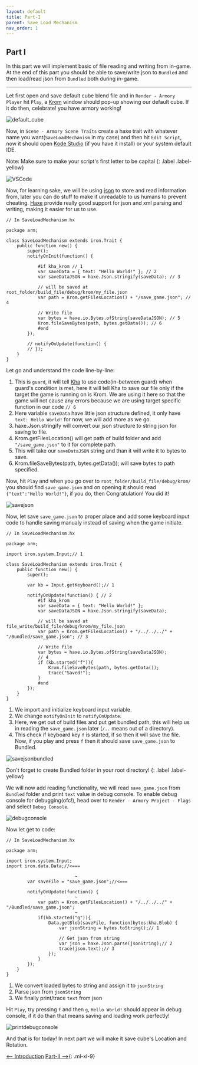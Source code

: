 ```yaml
---
layout: default
title: Part-I
parent: Save Load Mechanism
nav_order: 1
---
```


## Part I
In this part we will implement basic of file reading and writing from in-game. At the end of this part you should be able to save/write json to `Bundled` and then load/read json from `Bundled` both during in-game.

---

Let first open and save default cube blend file and in `Render - Armory Player` hit `Play`, a [Krom](https://github.com/Kode/Krom) window should pop-up showing our default cube. If it do then, celebrate! you have armory working!

![default_cube](/../Assets/save_load_1.png)

Now, in `Scene - Armory Scene Traits` create a haxe trait with whatever name you want(`SaveLoadMechanism` in my case) and then hit `Edit Script`, now it should open [Kode Studio](https://github.com/Kode/KodeStudio) (if you have it install) or your system default IDE.

Note: Make sure to make your script's first letter to be capital
{: .label .label-yellow}


![VSCode](/../Assets/save_load_2.png)

Now, for learning sake, we will be using [json](https://en.wikipedia.org/wiki/JSON) to store and read information from, later you can do stuff to make it unreadable to us humans to prevent cheating. [Haxe](https://haxe.org/) provide really good support for json and xml parsing and writing, making it easier for us to use.

```
// In SaveLoadMechanism.hx

package arm;

class SaveLoadMechanism extends iron.Trait {
    public function new() {
        super();
        notifyOnInit(function() {

            #if kha_krom // 1
            var saveData = { text: "Hello World!" }; // 2
            var saveDataJSON = haxe.Json.stringify(saveData); // 3

            // will be saved at root_folder/build_file/debug/krom/my_file.json
            var path = Krom.getFilesLocation() + "/save_game.json"; // 4

            // Write file
            var bytes = haxe.io.Bytes.ofString(saveDataJSON); // 5
            Krom.fileSaveBytes(path, bytes.getData()); // 6
            #end
        });

        // notifyOnUpdate(function() {
        // });
    }
}
```
Let go and understand the code line-by-line:
1. This is `guard`, it will tell [Kha](https://github.com/Kode/Kha) to use code(in-between guard) when guard's condition is met, here it will tell Kha to save our file only if the target the game is running on is Krom. We are using it here so that the game will not cause any errors because we are using target specific function in our code `// 6`
2. Here variable `saveData` have little json structure defined, it only have `text: Hello World!` for now, we will add more as we go.
3. haxe.Json.stringify will convert our json structure to string json for saving to file.
4. Krom.getFilesLocation() will get path of build folder and add `"/save_game.json"` to it for complete path.
5. This will take our `saveDataJSON` string and than it will write it to bytes to save.
6. Krom.fileSaveBytes(path, bytes.getData()); will save bytes to path specified.

Now, hit `Play` and when you go over to `root_folder/build_file/debug/krom/` you should find `save_game.json` and on opening it should read `{"text":"Hello World!"}`, if you do, then Congratulation! You did it!

![savejson](/../Assets/save_load_3.png)

Now, let save `save_game.json` to proper place and add some keyboard input code to handle saving manualy instead of saving when the game initiate.

```
// In SaveLoadMechanism.hx

package arm;

import iron.system.Input;// 1

class SaveLoadMechanism extends iron.Trait {
	public function new() {
		super();

		var kb = Input.getKeyboard();// 1

        notifyOnUpdate(function() { // 2
            #if kha_krom
            var saveData = { text: "Hello World!" };
            var saveDataJSON = haxe.Json.stringify(saveData);

            // will be saved at file_write/build_file/debug/krom/my_file.json
            var path = Krom.getFilesLocation() + "/../../../" + "/Bundled/save_game.json"; // 3

            // Write file
            var bytes = haxe.io.Bytes.ofString(saveDataJSON);
            // 4
            if (kb.started("f")){
                Krom.fileSaveBytes(path, bytes.getData());
                trace("Saved!");
            }
            #end
        });
	}
}
```
1. We import and initialize keyboard input variable.
2. We change `notifyOnInit` to `notifyOnUpdate`.
3. Here, we get out of build files and put get bundled path, this will help us in reading the `save_game.json` later (`/..` means out of a directory).
4. This check if keyboard key `f` is started, if so then it will save the file.
Now, if you play and press `f` then it should save `save_game.json` to Bundled.

![savejsonbundled](/../Assets/save_load_4.png)

Don't forget to create Bundled folder in your root directory!
{: .label .label-yellow}

We will now add reading functionality, we will read `save_game.json` from `Bundled` folder and print `text` value in debug console. To enable debug console for debugging(ofc!), head over to `Render - Armory Project - Flags` and select `Debug Console`.

![debugconsole](/../Assets/save_load_5.png)

Now let get to code:
```
// In SaveLoadMechanism.hx

package arm;

import iron.system.Input;
import iron.data.Data;//<===
    
                          ~
		var saveFile = "save_game.json";//<===

		notifyOnUpdate(function() {
                          ~
			var path = Krom.getFilesLocation() + "/../../../" + "/Bundled/save_game.json";
                          ~
			if(kb.started("g")){
				Data.getBlob(saveFile, function(bytes:kha.Blob) {
					var jsonString = bytes.toString();// 1

					// Get json from string
					var json = haxe.Json.parse(jsonString);// 2
					trace(json.text);// 3
				});
			}
		});
	}
}
```
1. We convert loaded bytes to string and assign it to `jsonString`
2. Parse json from `jsonString`
3. We finally print/trace `text` from json

Hit `Play`, try pressing `f` and then `g`, `Hello World!` should appear in debug console, if it do than that means saving and loading work perfectly!

![printdebugconsole](/../Assets/save_load_6.png)

And that is for today! In next part we will make it save cube's Location and Rotation.

[<-- Introduction](Save_Load_Mechanism.md)
[Part-II -->](Save_Load_2.md){: .ml-xl-9}